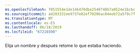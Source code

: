 ```yaml
---
ms.openlocfilehash: f051554e1de146470dbe2540740b7a0524e1bcbc
ms.sourcegitcommit: ad203331ee9737e82ef70206ac04eeb72a5f9c7f
ms.translationtype: MT
ms.contentlocale: es-ES
ms.lasthandoff: 06/18/2019
ms.locfileid: "67216598"
---
```

Elija un nombre y después retome lo que estaba haciendo.